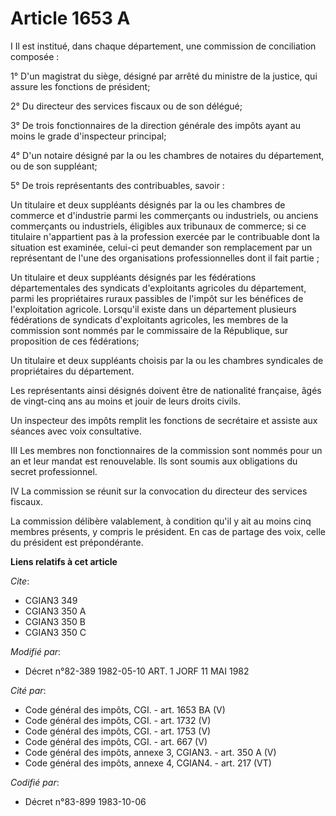 # Article 1653 A

I  Il est institué, dans chaque département, une commission de conciliation composée :

1° D'un magistrat du siège, désigné par arrêté du ministre de la justice, qui assure les fonctions de président;

2° Du directeur des services fiscaux ou de son délégué;

3° De trois fonctionnaires de la direction générale des impôts ayant au moins le grade d'inspecteur principal;

4° D'un notaire désigné par la ou les chambres de notaires du département, ou de son suppléant;

5° De trois représentants des contribuables, savoir :

Un titulaire et deux suppléants désignés par la ou les chambres de commerce et d'industrie parmi les commerçants ou
industriels, ou anciens commerçants ou industriels, éligibles aux tribunaux de commerce; si ce titulaire n'appartient pas à
la profession exercée par le contribuable dont la situation est examinée, celui-ci peut demander son remplacement par un
représentant de l'une des organisations professionnelles dont il fait partie ;

Un titulaire et deux suppléants désignés par les fédérations départementales des syndicats d'exploitants agricoles du
département, parmi les propriétaires ruraux passibles de l'impôt sur les bénéfices de l'exploitation agricole. Lorsqu'il
existe dans un département plusieurs fédérations de syndicats d'exploitants agricoles, les membres de la commission sont
nommés par le commissaire de la République, sur proposition de ces fédérations;

Un titulaire et deux suppléants choisis par la ou les chambres syndicales de propriétaires du département.

Les représentants ainsi désignés doivent être de nationalité française, âgés de vingt-cinq ans au moins et jouir de leurs
droits civils.

Un inspecteur des impôts remplit les fonctions de secrétaire et assiste aux séances avec voix consultative.

III  Les membres non fonctionnaires de la commission sont nommés pour un an et leur mandat est renouvelable. Ils sont soumis
aux obligations du secret professionnel.

IV  La commission se réunit sur la convocation du directeur des services fiscaux.

La commission délibère valablement, à condition qu'il y ait au moins cinq membres présents, y compris le président. En cas de
partage des voix, celle du président est prépondérante.

**Liens relatifs à cet article**

_Cite_:

  - CGIAN3 349
  - CGIAN3 350 A
  - CGIAN3 350 B
  - CGIAN3 350 C

_Modifié par_:

  - Décret n°82-389 1982-05-10 ART. 1 JORF 11 MAI 1982

_Cité par_:

  - Code général des impôts, CGI. - art. 1653 BA (V)
  - Code général des impôts, CGI. - art. 1732 (V)
  - Code général des impôts, CGI. - art. 1753 (V)
  - Code général des impôts, CGI. - art. 667 (V)
  - Code général des impôts, annexe 3, CGIAN3. - art. 350 A (V)
  - Code général des impôts, annexe 4, CGIAN4. - art. 217 (VT)

_Codifié par_:

  - Décret n°83-899 1983-10-06
